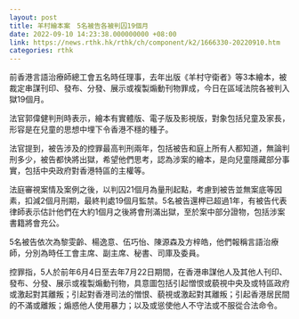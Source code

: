 ```yaml
---
layout: post
title: 羊村繪本案　5名被告各被判囚19個月
date: 2022-09-10 14:23:38.000000000 +08:00
link: https://news.rthk.hk/rthk/ch/component/k2/1666330-20220910.htm
categories: rthk
---
```


前香港言語治療師總工會五名時任理事，去年出版《羊村守衛者》等3本繪本，被裁定串謀刊印、發布、分發、展示或複製煽動刊物罪成，今日在區域法院各被判入獄19個月。

法官郭偉健判刑時表示，繪本有實體版、電子版及影視版，對象包括兒童及家長，形容是在兒童的思想中埋下令香港不穩的種子。

法官提到，被告涉及的控罪最高判刑兩年，包括被告和庭上所有人都知道，無論判刑多少，被告都快將出獄，希望他們思考，認為涉案的繪本，是向兒童隱藏部分事實，包括中央政府對香港特區的主權等。

法庭審視案情及案例之後，以判囚21個月為量刑起點，考慮到被告並無案底等因素，扣減2個月刑期，最終判處19個月監禁。5名被告還柙已超過1年，有被告代表律師表示估計他們在大約1個月之後將會刑滿出獄，至於案中部分證物，包括涉案書籍將會充公。

5名被告依次為黎雯齡、楊逸意、伍巧怡、陳源森及方梓皓，他們報稱言語治療師，分別為時任工會主席、副主席、秘書、司庫及委員。

控罪指，5人於前年6月4日至去年7月22日期間，在香港串謀他人及其他人刊印、發布、分發、展示或複製煽動刊物，具意圖包括引起憎恨或藐視中央及或特區政府或激起對其離叛；引起對香港司法的憎恨、藐視或激起對其離叛；引起香港居民間的不滿或離叛；煽惑他人使用暴力；以及或慫使他人不守法或不服從合法命令。
